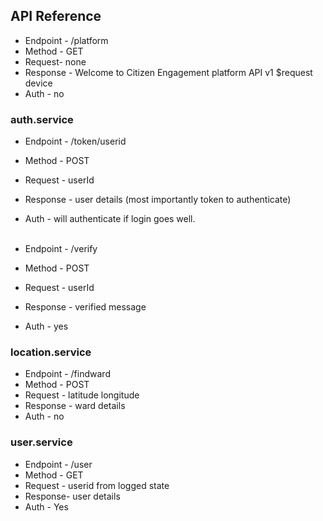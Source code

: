 
## API Reference

- Endpoint - /platform
- Method - GET
- Request- none
- Response - Welcome to Citizen Engagement platform API v1 $request device
- Auth - no

### auth.service

- Endpoint  - /token/userid
- Method - POST
- Request - userId
- Response - user details (most importantly token to authenticate)
- Auth - will authenticate if login goes well. <br/> <br/>
 
- Endpoint  - /verify
- Method - POST
- Request - userId
- Response - verified message
- Auth - yes

### location.service

- Endpoint  - /findward
- Method - POST
- Request - latitude longitude
- Response - ward details
- Auth - no

### user.service

- Endpoint  - /user
- Method - GET
- Request - userid from logged state
- Response- user details
- Auth - Yes

